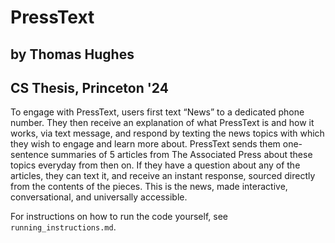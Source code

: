 # PressText
## by Thomas Hughes
## CS Thesis, Princeton '24

To engage with PressText, users first text “News” to a dedicated phone number. They then receive an explanation of what PressText is and how it works, via text message, and respond by texting the news topics with which they wish to engage and learn more about. PressText sends them one-sentence summaries of 5 articles from The Associated Press about these topics everyday from then on. If they have a question about any of the articles, they can text it, and receive an instant response, sourced directly from the contents of the pieces. This is the news, made interactive, conversational, and universally accessible.

For instructions on how to run the code yourself, see `running_instructions.md`.

